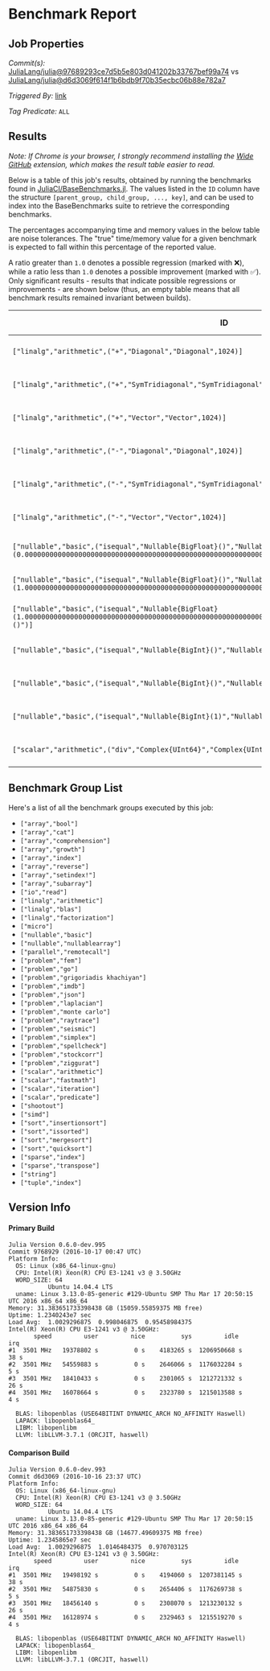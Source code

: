 # Benchmark Report

## Job Properties

*Commit(s):* [JuliaLang/julia@97689293ce7d5b5e803d041202b33767bef99a74](https://github.com/JuliaLang/julia/commit/97689293ce7d5b5e803d041202b33767bef99a74) vs [JuliaLang/julia@d6d3069f614f1b6bdb9f70b35ecbc06b88e782a7](https://github.com/JuliaLang/julia/commit/d6d3069f614f1b6bdb9f70b35ecbc06b88e782a7)

*Triggered By:* [link](https://github.com/JuliaLang/julia/pull/18929#issuecomment-254131583)

*Tag Predicate:* `ALL`

## Results

*Note: If Chrome is your browser, I strongly recommend installing the [Wide GitHub](https://chrome.google.com/webstore/detail/wide-github/kaalofacklcidaampbokdplbklpeldpj?hl=en)
extension, which makes the result table easier to read.*

Below is a table of this job's results, obtained by running the benchmarks found in
[JuliaCI/BaseBenchmarks.jl](https://github.com/JuliaCI/BaseBenchmarks.jl). The values
listed in the `ID` column have the structure `[parent_group, child_group, ..., key]`,
and can be used to index into the BaseBenchmarks suite to retrieve the corresponding
benchmarks.

The percentages accompanying time and memory values in the below table are noise tolerances. The "true"
time/memory value for a given benchmark is expected to fall within this percentage of the reported value.

A ratio greater than `1.0` denotes a possible regression (marked with :x:), while a ratio less
than `1.0` denotes a possible improvement (marked with :white_check_mark:). Only significant results - results
that indicate possible regressions or improvements - are shown below (thus, an empty table means that all
benchmark results remained invariant between builds).

| ID | time ratio | memory ratio |
|----|------------|--------------|
| `["linalg","arithmetic",("+","Diagonal","Diagonal",1024)]` | 0.52 (45%) :white_check_mark: | 1.00 (1%)  |
| `["linalg","arithmetic",("+","SymTridiagonal","SymTridiagonal",1024)]` | 0.53 (45%) :white_check_mark: | 1.00 (1%)  |
| `["linalg","arithmetic",("+","Vector","Vector",1024)]` | 0.53 (45%) :white_check_mark: | 1.00 (1%)  |
| `["linalg","arithmetic",("-","Diagonal","Diagonal",1024)]` | 0.53 (45%) :white_check_mark: | 1.00 (1%)  |
| `["linalg","arithmetic",("-","SymTridiagonal","SymTridiagonal",1024)]` | 0.53 (45%) :white_check_mark: | 1.00 (1%)  |
| `["linalg","arithmetic",("-","Vector","Vector",1024)]` | 0.53 (45%) :white_check_mark: | 1.00 (1%)  |
| `["nullable","basic",("isequal","Nullable{BigFloat}()","Nullable{BigFloat}(0.000000000000000000000000000000000000000000000000000000000000000000000000000000)")]` | 0.67 (30%) :white_check_mark: | 1.00 (1%)  |
| `["nullable","basic",("isequal","Nullable{BigFloat}()","Nullable{BigFloat}(1.000000000000000000000000000000000000000000000000000000000000000000000000000000)")]` | 1.50 (30%) :x: | 1.00 (1%)  |
| `["nullable","basic",("isequal","Nullable{BigFloat}(1.000000000000000000000000000000000000000000000000000000000000000000000000000000)","Nullable{BigFloat}()")]` | 0.67 (30%) :white_check_mark: | 1.00 (1%)  |
| `["nullable","basic",("isequal","Nullable{BigInt}()","Nullable{BigInt}(0)")]` | 1.50 (30%) :x: | 1.00 (1%)  |
| `["nullable","basic",("isequal","Nullable{BigInt}()","Nullable{BigInt}(1)")]` | 0.67 (30%) :white_check_mark: | 1.00 (1%)  |
| `["nullable","basic",("isequal","Nullable{BigInt}(1)","Nullable{BigInt}()")]` | 1.50 (30%) :x: | 1.00 (1%)  |
| `["scalar","arithmetic",("div","Complex{UInt64}","Complex{UInt64}")]` | 1.29 (25%) :x: | 1.00 (1%)  |

## Benchmark Group List

Here's a list of all the benchmark groups executed by this job:

- `["array","bool"]`
- `["array","cat"]`
- `["array","comprehension"]`
- `["array","growth"]`
- `["array","index"]`
- `["array","reverse"]`
- `["array","setindex!"]`
- `["array","subarray"]`
- `["io","read"]`
- `["linalg","arithmetic"]`
- `["linalg","blas"]`
- `["linalg","factorization"]`
- `["micro"]`
- `["nullable","basic"]`
- `["nullable","nullablearray"]`
- `["parallel","remotecall"]`
- `["problem","fem"]`
- `["problem","go"]`
- `["problem","grigoriadis khachiyan"]`
- `["problem","imdb"]`
- `["problem","json"]`
- `["problem","laplacian"]`
- `["problem","monte carlo"]`
- `["problem","raytrace"]`
- `["problem","seismic"]`
- `["problem","simplex"]`
- `["problem","spellcheck"]`
- `["problem","stockcorr"]`
- `["problem","ziggurat"]`
- `["scalar","arithmetic"]`
- `["scalar","fastmath"]`
- `["scalar","iteration"]`
- `["scalar","predicate"]`
- `["shootout"]`
- `["simd"]`
- `["sort","insertionsort"]`
- `["sort","issorted"]`
- `["sort","mergesort"]`
- `["sort","quicksort"]`
- `["sparse","index"]`
- `["sparse","transpose"]`
- `["string"]`
- `["tuple","index"]`

## Version Info

#### Primary Build

```
Julia Version 0.6.0-dev.995
Commit 9768929 (2016-10-17 00:47 UTC)
Platform Info:
  OS: Linux (x86_64-linux-gnu)
  CPU: Intel(R) Xeon(R) CPU E3-1241 v3 @ 3.50GHz
  WORD_SIZE: 64
           Ubuntu 14.04.4 LTS
  uname: Linux 3.13.0-85-generic #129-Ubuntu SMP Thu Mar 17 20:50:15 UTC 2016 x86_64 x86_64
Memory: 31.383651733398438 GB (15059.55859375 MB free)
Uptime: 1.2340243e7 sec
Load Avg:  1.0029296875  0.998046875  0.95458984375
Intel(R) Xeon(R) CPU E3-1241 v3 @ 3.50GHz: 
       speed         user         nice          sys         idle          irq
#1  3501 MHz   19378802 s          0 s    4183265 s  1206950668 s         38 s
#2  3501 MHz   54559883 s          0 s    2646066 s  1176032284 s          5 s
#3  3501 MHz   18410433 s          0 s    2301065 s  1212721332 s         26 s
#4  3501 MHz   16078664 s          0 s    2323780 s  1215013588 s          4 s

  BLAS: libopenblas (USE64BITINT DYNAMIC_ARCH NO_AFFINITY Haswell)
  LAPACK: libopenblas64_
  LIBM: libopenlibm
  LLVM: libLLVM-3.7.1 (ORCJIT, haswell)

```

#### Comparison Build

```
Julia Version 0.6.0-dev.993
Commit d6d3069 (2016-10-16 23:37 UTC)
Platform Info:
  OS: Linux (x86_64-linux-gnu)
  CPU: Intel(R) Xeon(R) CPU E3-1241 v3 @ 3.50GHz
  WORD_SIZE: 64
           Ubuntu 14.04.4 LTS
  uname: Linux 3.13.0-85-generic #129-Ubuntu SMP Thu Mar 17 20:50:15 UTC 2016 x86_64 x86_64
Memory: 31.383651733398438 GB (14677.49609375 MB free)
Uptime: 1.2345865e7 sec
Load Avg:  1.0029296875  1.0146484375  0.970703125
Intel(R) Xeon(R) CPU E3-1241 v3 @ 3.50GHz: 
       speed         user         nice          sys         idle          irq
#1  3501 MHz   19498192 s          0 s    4194060 s  1207381145 s         38 s
#2  3501 MHz   54875830 s          0 s    2654406 s  1176269738 s          5 s
#3  3501 MHz   18456140 s          0 s    2308070 s  1213230132 s         26 s
#4  3501 MHz   16128974 s          0 s    2329463 s  1215519270 s          4 s

  BLAS: libopenblas (USE64BITINT DYNAMIC_ARCH NO_AFFINITY Haswell)
  LAPACK: libopenblas64_
  LIBM: libopenlibm
  LLVM: libLLVM-3.7.1 (ORCJIT, haswell)

```
